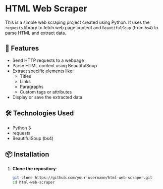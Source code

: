 # HTML Web Scraper

This is a simple web scraping project created using Python. It uses the `requests` library to fetch web page content and `BeautifulSoup` (from `bs4`) to parse HTML and extract data.

## 🔧 Features

- Send HTTP requests to a webpage
- Parse HTML content using BeautifulSoup
- Extract specific elements like:
  - Titles
  - Links
  - Paragraphs
  - Custom tags or attributes
- Display or save the extracted data

## 🛠 Technologies Used

- Python 3
- requests
- BeautifulSoup (bs4)

## 📦 Installation

1. **Clone the repository**:
   ```bash
   git clone https://github.com/your-username/html-web-scraper.git
   cd html-web-scraper
